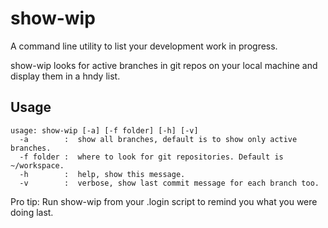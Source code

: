 # show-wip

A command line utility to list your development work in progress.

show-wip looks for active branches in git repos on your local machine and display them in a hndy list.

## Usage

```
usage: show-wip [-a] [-f folder] [-h] [-v]
  -a        :  show all branches, default is to show only active branches.
  -f folder :  where to look for git repositories. Default is ~/workspace.
  -h        :  help, show this message.
  -v        :  verbose, show last commit message for each branch too.
```

Pro tip: Run show-wip from your .login script to remind you what you were doing last.
